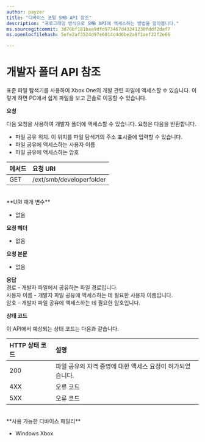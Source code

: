 ```yaml
---
author: payzer
title: "디바이스 포털 SMB API 참조"
description: "프로그래밍 방식으로 SMB API에 액세스하는 방법을 알아봅니다."
ms.sourcegitcommit: 3d76bf181baa9dfd973467d43241230fddf2daf7
ms.openlocfilehash: 5efe2af3524d97e6014c4d6be2a8f1aef22f2e66

---
```


# 개발자 폴더 API 참조   
표준 파일 탐색기를 사용하여 Xbox One의 개발 관련 파일에 액세스할 수 있습니다. 이렇게 하면 PC에서 쉽게 파일을 보고 콘솔로 이동할 수 있습니다.

**요청**

다음 요청을 사용하여 개발자 폴더에 액세스할 수 있습니다. 요청은 다음을 반환합니다.    
* 파일 공유 위치. 이 위치를 파일 탐색기의 주소 표시줄에 입력할 수 있습니다.
* 파일 공유에 액세스하는 사용자 이름
* 파일 공유에 액세스하는 암호

메서드      | 요청 URI
:------     | :-----
GET | /ext/smb/developerfolder
<br />
**URI 매개 변수**

- 없음

**요청 헤더**

- 없음

**요청 본문**

- 없음

**응답**   
경로 - 개발자 파일에서 공유하는 파일 경로입니다.   
사용자 이름 - 개발자 파일 공유에 액세스하는 데 필요한 사용자 이름입니다.   
암호 - 개발자 파일 공유에 액세스하는 데 필요한 암호입니다.   

**상태 코드**

이 API에서 예상되는 상태 코드는 다음과 같습니다.

HTTP 상태 코드      | 설명
:------     | :-----
200 | 파일 공유의 자격 증명에 대한 액세스 요청이 허가되었습니다.
4XX | 오류 코드
5XX | 오류 코드
<br />
**사용 가능한 디바이스 패밀리**

* Windows Xbox



<!--HONumber=Jun16_HO4-->


